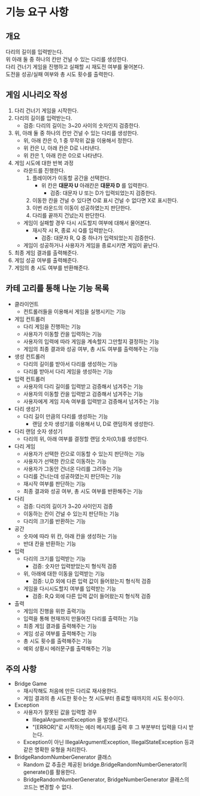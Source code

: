 # 기능 요구 사항 
## 개요 
다리의 길이를 입력받는다.
<br>
위 아래 둘 중 하나의 칸만 건널 수 있는 다리를 생성한다. 
<br>
다리 건너기 게임을 진행하고 실패할 시 재도전 여부를 물어본다.
<br>
도전을 성공/실패 여부와 총 시도 횟수를 출력한다.
## 게임 시나리오 작성 
1. 다리 건너기 게임을 시작한다.
2. 다리의 길이를 입력받는다.
   - 검증: 다리의 길이는 3~20 사이의 숫자인지 검증한다.
3. 위, 아래 둘 중 하나의 칸만 건널 수 있는 다리를 생성한다. 
   - 위, 아래 칸은 0, 1 중 무작위 값을 이용해서 정한다.
   - 위 칸은 U, 아래 칸은 D로 나타낸다.
   - 위 칸은 1, 아래 칸은 0으로 나타낸다.
4. 게임 시도에 대한 반복 과정 
   - 라운드를 진행한다. 
     1. 플레이어가 이동할 공간을 선택한다.
        - 위 칸은 **대문자 U** 아래칸은 **대문자 D** 를 입력한다.
          - 검증: 대문자 U 또는 D가 입력되었는지 검증한다. 
     2. 이동한 칸을 건널 수 있다면 O로 표시 건널 수 없다면 X로 표시한다.
     3. 이번 라운드의 이동이 성공하였는지 판단한다.
     4. 다리를 끝까지 건넜는지 판단한다. 
   - 게임이 실패할 경우 다시 시도할지 여부에 대해서 물어본다.
     - 재시작 시 R, 종료 시 Q를 입력받는다.
       - 검증: 대문자 R, Q 중 하나가 입력되었는지 검증한다.
   - 게임이 성공하거나 사용자가 게임을 종료시키면 게임이 끝난다.
5. 최종 게임 결과를 출력해준다. 
6. 게임 성공 여부를 출력해준다.
7. 게임의 총 시도 여부를 반환해준다.
## 카테 고리를 통해 나눈 기능 목록  
- 클라이언트
  - 컨트롤러들을 이용해서 게임을 실행시키는 기능 
- 게임 컨트롤러
  - 다리 게임을 진행하는 기능
  - 사용자가 이동할 칸을 입력하는 기능 
  - 사용자의 입력에 따라 게임을 계속할지 그만할지 결정하는 기능 
  - 게임의 최종 결과와 성공 여부, 총 시도 여부를 출력해주는 기능 
- 생성 컨트롤러 
  - 다리의 길이를 받아서 다리를 생성하는 기능
  - 다리를 받아서 다리 게임을 생성하는 기능 
- 입력 컨트롤러
  - 사용자의 다리 길이를 입력받고 검증해서 넘겨주는 기능 
  - 사용자의 이동할 칸을 입력받고 검증해서 넘겨주는 기능 
  - 사용자에게 게임 지속 여부를 입력받고 검증해서 넘겨주는 기능
- 다리 생성기
  - 다리 길이 만큼의 다리를 생성하는 기능 
    - 랜덤 숫자 생성기를 이용해서 U, D로 랜덤하게 생성한다.
- 다리 랜덤 숫자 생성기
  - 다리의 위, 아래 여부를 결정할 랜덤 숫자(0,1)를 생성한다.
- 다리 게임
  - 사용자가 선택한 칸으로 이동할 수 있는지 판단하는 기능 
  - 사용자가 선택한 칸으로 이동하는 기능 
  - 사용자가 그동안 건너온 다리를 그려주는 기능 
  - 다리를 건너는데 성공하였는지 판단하는 기능
  - 재시작 여부를 판단하는 기능
  - 최종 결과와 성공 여부, 총 시도 여부를 반환해주는 기능
- 다리
  - 검증: 다리의 길이가 3~20 사이인지 검증
  - 이동하는 칸이 건널 수 있는지 판단하는 기능
  - 다리의 크기를 반환하는 기능
- 공간
  - 숫자에 따라 위 칸, 아래 칸을 생성하는 기능
  - 반대 칸을 반환하는 기능 
- 입력
  - 다리의 크기를 입력받는 기능
    - 검증: 숫자만 입력받았는지 형식적 검증
  - 위, 아래에 대한 이동을 입력받는 기능
    - 검증: U,D 외에 다른 입력 값이 들어왔는지 형식적 검증
  - 게임을 다시시도할지 여부를 입력받는 기능 
    - 검증: R,Q 외에 다른 입력 값이 들어왔는지 형식적 검증
- 출력 
  - 게임의 진행을 위한 출력기능 
  - 입력을 통해 현재까지 만들어진 다리를 출력하는 기능 
  - 최종 게임 결과를 출력해주는 기능 
  - 게임 성공 여부를 출력해주는 기능
  - 총 시도 횟수를 출력해주는 기능 
  - 예외 상황시 에러문구를 출력해주는 기능 
## 주의 사항
- Bridge Game
  - 재시작해도 처음에 만든 다리로 재사용한다.
  - 게임 결과의 총 시도한 횟수는 첫 시도부터 종료할 때까지의 시도 횟수이다.
- Exception
  - 사용자가 잘못된 값을 입력할 경우 
    - IllegalArgumentException 을 발생시킨다.
    - "[ERROR]"로 시작하는 에러 메시지를 출력 후 그 부분부터 입력을 다시 받는다. 
  - Exception이 아닌 IllegalArgumentException, IllegalStateException 등과 같은 명확한 유형을 처리한다.
- BridgeRandomNumberGenerator 클래스
  - Random 값 추출은 제공된 bridge.BridgeRandomNumberGenerator의 generate()를 활용한다. 
  - BridgeRandomNumberGenerator, BridgeNumberGenerator 클래스의 코드는 변경할 수 없다.